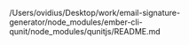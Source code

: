 /Users/ovidius/Desktop/work/email-signature-generator/node_modules/ember-cli-qunit/node_modules/qunitjs/README.md